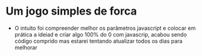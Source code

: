 # Um jogo simples de forca
- O intuito foi compreender melhor os parâmetros javascript e colocar em prática a ideiad e criar algo 100% do 0 com javascrip, acabou sendo código comprido mas estarei tentando atualizar todos os dias para melhorar

